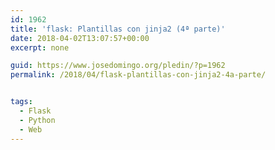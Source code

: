 ```yaml
---
id: 1962
title: 'flask: Plantillas con jinja2 (4ª parte)'
date: 2018-04-02T13:07:57+00:00
excerpt: none

guid: https://www.josedomingo.org/pledin/?p=1962
permalink: /2018/04/flask-plantillas-con-jinja2-4a-parte/


tags:
  - Flask
  - Python
  - Web
---
```

